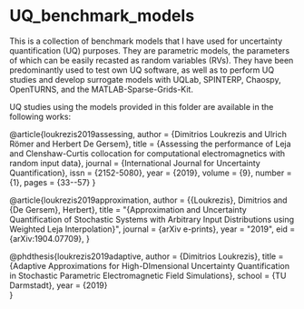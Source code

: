 # UQ_benchmark_models
This is a collection of benchmark models that I have used for uncertainty 
quantification (UQ) purposes. They are parametric models, the parameters of 
which can be easily recasted as random variables (RVs). They have been 
predominantly used to test own UQ software, as well as to perform UQ studies 
and develop surrogate models with UQLab, SPINTERP, Chaospy, OpenTURNS, and the 
MATLAB-Sparse-Grids-Kit.

UQ studies using the models provided in this folder are available in the 
following works:

@article{loukrezis2019assessing,
author  = {Dimitrios Loukrezis and Ulrich  Römer and Herbert  De Gersem},
title   = {Assessing the performance of Leja and Clenshaw-Curtis collocation for 
           computational electromagnetics with random input data},
journal = {International Journal for Uncertainty Quantification},
issn    = {2152-5080},
year    = {2019},
volume  = {9},
number  = {1},
pages   = {33--57}
}

@article{loukrezis2019approximation,
author = {{Loukrezis}, Dimitrios and {De Gersem}, Herbert},
title  = "{Approximation and Uncertainty Quantification of Stochastic Systems 
          with Arbitrary Input Distributions using Weighted Leja 
		  Interpolation}",
journal = {arXiv e-prints},
year    = "2019",
eid     = {arXiv:1904.07709},
}

@phdthesis{loukrezis2019adaptive,
author = {Dimitrios Loukrezis},
title  = {Adaptive Approximations for High-DImensional Uncertainty 
          Quantification in Stochastic Parametric Electromagnetic Field 
		  Simulations}, 
school = {TU Darmstadt},
year   = {2019}		  
}